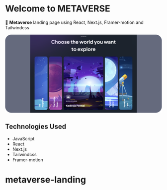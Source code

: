 # Welcome to METAVERSE

🚀 **Metaverse** landing page using React, Next.js, Framer-motion and Tailwindcss

![Metaverse](./public/metaverse.png)

## Technologies Used

- JavaScript
- React
- Next.js
- Tailwindcss
- Framer-motion
# metaverse-landing
